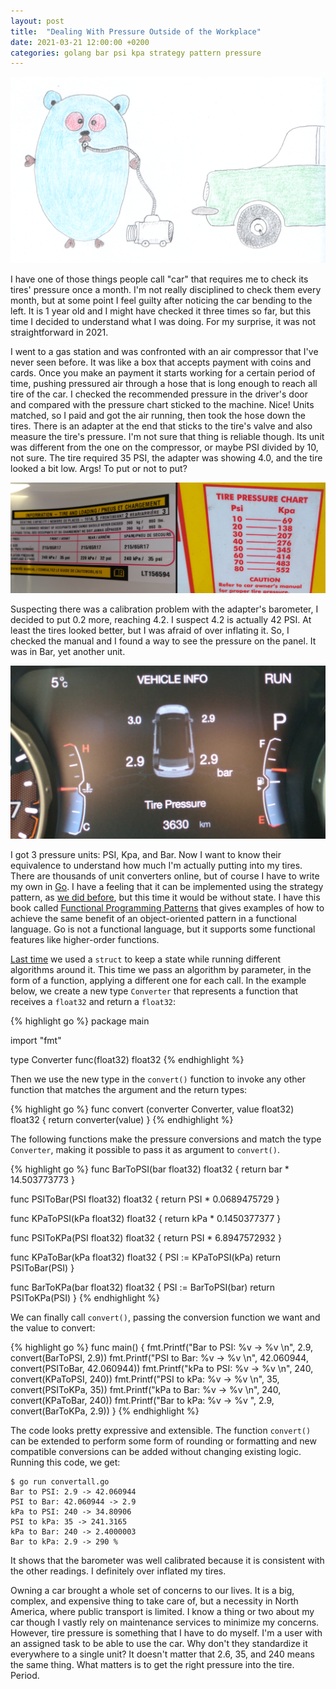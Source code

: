 ```yaml
---
layout: post
title:  "Dealing With Pressure Outside of the Workplace"
date: 2021-03-21 12:00:00 +0200
categories: golang bar psi kpa strategy pattern pressure
---
```


![Air Compressor Gopher](/images/posts/measuring-pressure-golang.png)

I have one of those things people call "car" that requires me to check its tires' pressure once a month. I'm not really disciplined to check them every month, but at some point I feel guilty after noticing the car bending to the left. It is 1 year old and I might have checked it three times so far, but this time I decided to understand what I was doing. For my surprise, it was not straightforward in 2021.

<!-- more -->

I went to a gas station and was confronted with an air compressor that I've never seen before. It was like a box that accepts payment with coins and cards. Once you make an payment it starts working for a certain period of time, pushing pressured air through a hose that is long enough to reach all tire of the car. I checked the recommended pressure in the driver's door and compared with the pressure chart sticked to the machine. Nice! Units matched, so I paid and got the air running, then took the hose down the tires. There is an adapter at the end that sticks to the tire's valve and also measure the tire's pressure. I'm not sure that thing is reliable though. Its unit was different from the one on the compressor, or maybe PSI divided by 10, not sure. The tire required 35 PSI, the adapter was showing 4.0, and the tire looked a bit low. Args! To put or not to put?

![Units](/images/posts/stateless-strategy-pattern-2.jpg)

Suspecting there was a calibration problem with the adapter's barometer, I decided to put 0.2 more, reaching 4.2. I suspect 4.2 is actually 42 PSI. At least the tires looked better, but I was afraid of over inflating it. So, I checked the manual and I found a way to see the pressure on the panel. It was in Bar, yet another unit.

![Dashboard](/images/posts/stateless-strategy-pattern-1.jpg)

I got 3 pressure units: PSI, Kpa, and Bar. Now I want to know their equivalence to understand how much I'm actually putting into my tires. There are thousands of unit converters online, but of course I have to write my own in [Go](golang.org). I have a feeling that it can be implemented using the strategy pattern, as [we did before](/2021/02/golang-strategy-pattern.html), but this time it would be without state. I have this book called [Functional Programming Patterns](https://pragprog.com/titles/mbfpp/functional-programming-patterns-in-scala-and-clojure/) that gives examples of how to achieve the same benefit of an object-oriented pattern in a functional language. Go is not a functional language, but it supports some functional features like higher-order functions.

[Last time](/2021/02/golang-strategy-pattern.html) we used a `struct` to keep a state while running different algorithms around it. This time we pass an algorithm by parameter, in the form of a function, applying a different one for each call. In the example below, we create a new type `Converter` that represents a function that receives a `float32` and return a `float32`:

{% highlight go %}
package main

import "fmt"

type Converter func(float32) float32
{% endhighlight %}

Then we use the new type in the `convert()` function to invoke any other function that matches the argument and the return types:

{% highlight go %}
func convert (converter Converter, value float32) float32 {
	return converter(value)
}
{% endhighlight %}

The following functions make the pressure conversions and match the type `Converter`, making it possible to pass it as argument to `convert()`.

{% highlight go %}
func BarToPSI(bar float32) float32 {
	return bar * 14.503773773
}

func PSIToBar(PSI float32) float32 {
	return PSI * 0.0689475729
}

func KPaToPSI(kPa float32) float32 {
	return kPa * 0.1450377377
}

func PSIToKPa(PSI float32) float32 {
	return PSI * 6.8947572932
}

func KPaToBar(kPa float32) float32 {
	PSI := KPaToPSI(kPa)
	return PSIToBar(PSI)
}

func BarToKPa(bar float32) float32 {
	PSI := BarToPSI(bar)
	return PSIToKPa(PSI)
}
{% endhighlight %}

We can finally call `convert()`, passing the conversion function we want and the value to convert:

{% highlight go %}
func main() {
	fmt.Printf("Bar to PSI: %v -> %v \n", 2.9,       convert(BarToPSI, 2.9))
	fmt.Printf("PSI to Bar: %v -> %v \n", 42.060944, convert(PSIToBar, 42.060944))
	fmt.Printf("kPa to PSI: %v -> %v \n", 240,       convert(KPaToPSI, 240))
	fmt.Printf("PSI to kPa: %v -> %v \n", 35,        convert(PSIToKPa, 35))
	fmt.Printf("kPa to Bar: %v -> %v \n", 240,       convert(KPaToBar, 240))
	fmt.Printf("Bar to kPa: %v -> %v ", 2.9,         convert(BarToKPa, 2.9))
}
{% endhighlight %}

The code looks pretty expressive and extensible. The function `convert()` can be extended to perform some form of rounding or formatting and new compatible conversions can be added without changing existing logic. Running this code, we get:

```
$ go run convertall.go
Bar to PSI: 2.9 -> 42.060944 
PSI to Bar: 42.060944 -> 2.9 
kPa to PSI: 240 -> 34.80906 
PSI to kPa: 35 -> 241.3165 
kPa to Bar: 240 -> 2.4000003 
Bar to kPa: 2.9 -> 290 % 
```

It shows that the barometer was well calibrated because it is consistent with the other readings. I definitely over inflated my tires.

Owning a car brought a whole set of concerns to our lives. It is a big, complex, and expensive thing to take care of, but a necessity in North America, where public transport is limited. I know a thing or two about my car though I vastly rely on maintenance services to minimize my concerns. However, tire pressure is something that I have to do myself. I'm a user with an assigned task to be able to use the car. Why don't they standardize it everywhere to a single unit? It doesn't matter that 2.6, 35, and 240 means the same thing. What matters is to get the right pressure into the tire. Period.